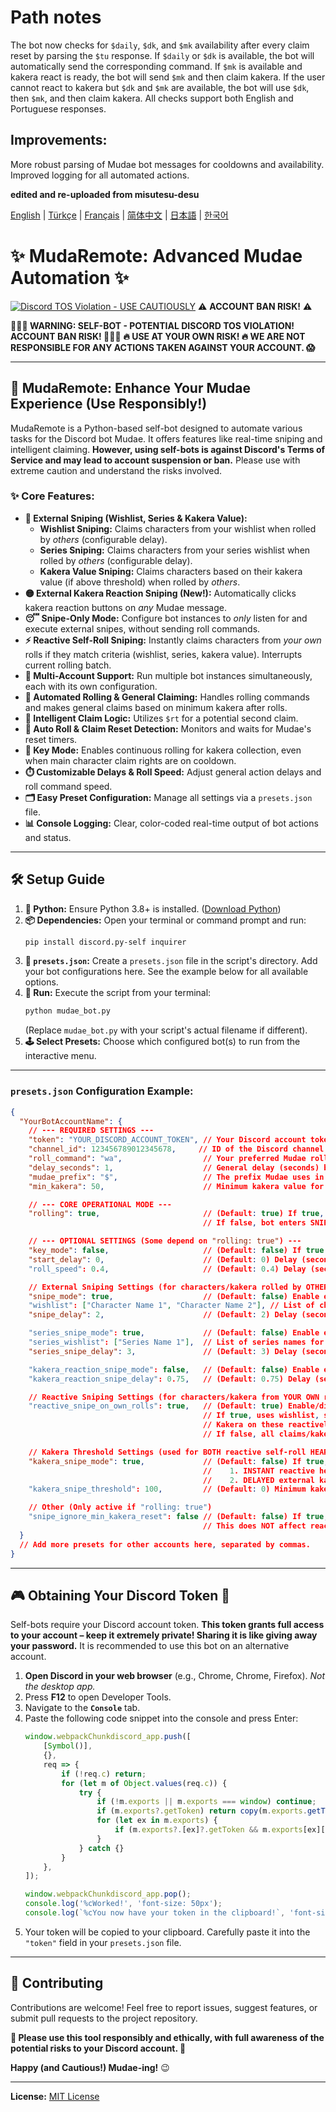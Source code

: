 # Path notes
The bot now checks for `$daily`, `$dk`, and `$mk` availability after every claim reset by parsing the `$tu` response.
If `$daily` or `$dk` is available, the bot will automatically send the corresponding command.
If `$mk` is available and kakera react is ready, the bot will send `$mk` and then claim kakera.
If the user cannot react to kakera but `$dk` and `$mk` are available, the bot will use `$dk`, then `$mk`, and then claim kakera.
All checks support both English and Portuguese responses.
## Improvements:

More robust parsing of Mudae bot messages for cooldowns and availability.
Improved logging for all automated actions.

**edited and re-uploaded from misutesu-desu**

[English](README.md) | [Türkçe](README.tr.md) | [Français](README.fr.md) | [简体中文](README.zh-CN.md) | [日本語](README.ja.md) | [한국어](README.ko.md)

# ✨ MudaRemote: Advanced Mudae Automation ✨

[![Discord TOS Violation - **USE CAUTIOUSLY**](https://img.shields.io/badge/Discord%20TOS-VIOLATION-red)](https://discord.com/terms) ⚠️ **ACCOUNT BAN RISK!** ⚠️

**🛑🛑🛑 WARNING: SELF-BOT - POTENTIAL DISCORD TOS VIOLATION! ACCOUNT BAN RISK! 🛑🛑🛑**
**🔥 USE AT YOUR OWN RISK! 🔥 WE ARE NOT RESPONSIBLE FOR ANY ACTIONS TAKEN AGAINST YOUR ACCOUNT. 😱**

---

## 🚀 MudaRemote: Enhance Your Mudae Experience (Use Responsibly!)

MudaRemote is a Python-based self-bot designed to automate various tasks for the Discord bot Mudae. It offers features like real-time sniping and intelligent claiming. **However, using self-bots is against Discord's Terms of Service and may lead to account suspension or ban.** Please use with extreme caution and understand the risks involved.

### ✨ Core Features:

*   **🎯 External Sniping (Wishlist, Series & Kakera Value):**
    *   **Wishlist Sniping:** Claims characters from your wishlist when rolled by *others* (configurable delay).
    *   **Series Sniping:** Claims characters from your series wishlist when rolled by *others* (configurable delay).
    *   **Kakera Value Sniping:** Claims characters based on their kakera value (if above threshold) when rolled by *others*.
*   **🟡 External Kakera Reaction Sniping (New!):** Automatically clicks kakera reaction buttons on *any* Mudae message.
*   **😴 Snipe-Only Mode:** Configure bot instances to *only* listen for and execute external snipes, without sending roll commands.
*   **⚡ Reactive Self-Roll Sniping:** Instantly claims characters from *your own* rolls if they match criteria (wishlist, series, kakera value). Interrupts current rolling batch.
*   **👯 Multi-Account Support:** Run multiple bot instances simultaneously, each with its own configuration.
*   **🤖 Automated Rolling & General Claiming:** Handles rolling commands and makes general claims based on minimum kakera after rolls.
*   **🥇 Intelligent Claim Logic:** Utilizes `$rt` for a potential second claim.
*   **🔄 Auto Roll & Claim Reset Detection:** Monitors and waits for Mudae's reset timers.
*   **🔑 Key Mode:** Enables continuous rolling for kakera collection, even when main character claim rights are on cooldown.
*   **⏱️ Customizable Delays & Roll Speed:** Adjust general action delays and roll command speed.
*   **🗂️ Easy Preset Configuration:** Manage all settings via a `presets.json` file.
*   **📊 Console Logging:** Clear, color-coded real-time output of bot actions and status.

---

## 🛠️ Setup Guide

1.  **🐍 Python:** Ensure Python 3.8+ is installed. ([Download Python](https://www.python.org/downloads/))
2.  **📦 Dependencies:** Open your terminal or command prompt and run:
    ```bash
    pip install discord.py-self inquirer
    ```
3.  **📝 `presets.json`:** Create a `presets.json` file in the script's directory. Add your bot configurations here. See the example below for all available options.
4.  **🚀 Run:** Execute the script from your terminal:
    ```bash
    python mudae_bot.py
    ```
    (Replace `mudae_bot.py` with your script's actual filename if different).
5.  **🕹️ Select Presets:** Choose which configured bot(s) to run from the interactive menu.

---

### `presets.json` Configuration Example:

```json
{
  "YourBotAccountName": {
    // --- REQUIRED SETTINGS ---
    "token": "YOUR_DISCORD_ACCOUNT_TOKEN", // Your Discord account token. KEEP THIS EXTREMELY SECRET!
    "channel_id": 123456789012345678,     // ID of the Discord channel for Mudae commands.
    "roll_command": "wa",                  // Your preferred Mudae roll command (e.g., wa, hg, w, ma). Only used if "rolling" is true.
    "delay_seconds": 1,                    // General delay (seconds) between some bot actions (e.g., after $tu before parsing). Only used if "rolling" is true.
    "mudae_prefix": "$",                   // The prefix Mudae uses in your server (usually "$").
    "min_kakera": 50,                      // Minimum kakera value for general (post-roll batch) character claims. Only used if "rolling" is true.

    // --- CORE OPERATIONAL MODE ---
    "rolling": true,                       // (Default: true) If true, bot performs rolling, claiming, $tu checks, etc.
                                           // If false, bot enters SNIPE-ONLY mode: no rolling, no $tu checks, only listens for external snipes.

    // --- OPTIONAL SETTINGS (Some depend on "rolling: true") ---
    "key_mode": false,                     // (Default: false) If true AND "rolling" is true, rolls for kakera even if no character claim right is available.
    "start_delay": 0,                      // (Default: 0) Delay (seconds) before the bot starts after being selected in the menu.
    "roll_speed": 0.4,                     // (Default: 0.4) Delay (seconds) between individual roll commands. Only used if "rolling" is true.

    // External Sniping Settings (for characters/kakera rolled by OTHERS - Always active if configured, regardless of "rolling" status)
    "snipe_mode": true,                    // (Default: false) Enable external wishlist sniping (heart claims).
    "wishlist": ["Character Name 1", "Character Name 2"], // List of character names for heart sniping.
    "snipe_delay": 2,                      // (Default: 2) Delay (seconds) before claiming an external wishlist snipe AND external kakera value snipe.

    "series_snipe_mode": true,             // (Default: false) Enable external series sniping (heart claims).
    "series_wishlist": ["Series Name 1"],  // List of series names for heart sniping.
    "series_snipe_delay": 3,               // (Default: 3) Delay (seconds) before claiming an external series snipe.

    "kakera_reaction_snipe_mode": false,   // (Default: false) Enable external kakera REACTION sniping (clicks kakera buttons).
    "kakera_reaction_snipe_delay": 0.75,   // (Default: 0.75) Delay (seconds) before clicking an external kakera reaction.

    // Reactive Sniping Settings (for characters/kakera from YOUR OWN rolls - Only active if "rolling: true")
    "reactive_snipe_on_own_rolls": true,   // (Default: true) Enable/disable INSTANT reactive heart claims AND kakera clicks during YOUR OWN rolls.
                                           // If true, uses wishlist, series_wishlist, and kakera_snipe_threshold (if kakera_snipe_mode is true) as criteria for heart claims.
                                           // Kakera on these reactively claimed characters will also be clicked.
                                           // If false, all claims/kakera clicks for own rolls happen after the roll batch is complete.

    // Kakera Threshold Settings (used for BOTH reactive self-roll HEART claims AND external kakera value HEART snipes)
    "kakera_snipe_mode": true,             // (Default: false) If true, enables `kakera_snipe_threshold` as a criterion for HEART claims for:
                                           //    1. INSTANT reactive heart claims during own rolls (if "rolling" AND reactive_snipe_on_own_rolls are true).
                                           //    2. DELAYED external kakera value-only heart snipes (uses `snipe_delay`).
    "kakera_snipe_threshold": 100,         // (Default: 0) Minimum kakera value to trigger HEART claims mentioned above if `kakera_snipe_mode` is true.

    // Other (Only active if "rolling: true")
    "snipe_ignore_min_kakera_reset": false // (Default: false) If true, for post-roll general claims, min_kakera is effectively 0 if your claim reset is <1hr away.
                                           // This does NOT affect reactive sniping or external kakera value sniping thresholds.
  }
  // Add more presets for other accounts here, separated by commas.
}
```

---

## 🎮 Obtaining Your Discord Token 🔑

Self-bots require your Discord account token. **This token grants full access to your account – keep it extremely private! Sharing it is like giving away your password.** It is recommended to use this bot on an alternative account.

1.  **Open Discord in your web browser** (e.g., Chrome, Chrome, Firefox). *Not the desktop app.* 
2.  Press **F12** to open Developer Tools.
3.  Navigate to the **`Console`** tab.
4.  Paste the following code snippet into the console and press Enter:
    ```javascript
    window.webpackChunkdiscord_app.push([
    	[Symbol()],
    	{},
    	req => {
    		if (!req.c) return;
    		for (let m of Object.values(req.c)) {
    			try {
    				if (!m.exports || m.exports === window) continue;
    				if (m.exports?.getToken) return copy(m.exports.getToken());
    				for (let ex in m.exports) {
    					if (m.exports?.[ex]?.getToken && m.exports[ex][Symbol.toStringTag] !== 'IntlMessagesProxy') return copy(m.exports[ex].getToken());
    				}
    			} catch {}
    		}
    	},
    ]);

    window.webpackChunkdiscord_app.pop();
    console.log('%cWorked!', 'font-size: 50px');
    console.log(`%cYou now have your token in the clipboard!`, 'font-size: 16px');
    ```
5.  Your token will be copied to your clipboard. Carefully paste it into the `"token"` field in your `presets.json` file.

---

## 🤝 Contributing

Contributions are welcome! Feel free to report issues, suggest features, or submit pull requests to the project repository.

**🙏 Please use this tool responsibly and ethically, with full awareness of the potential risks to your Discord account. 🙏**

**Happy (and Cautious!) Mudae-ing!** 😉

---
**License:** [MIT License](LICENSE)
